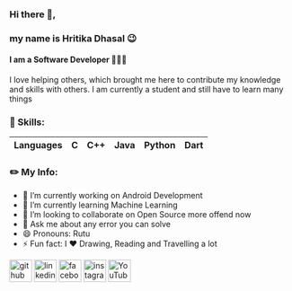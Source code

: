 ### Hi there 👋, 
### my name is Hritika Dhasal 😉
#### I am a Software Developer 👩🏼‍💻

I love helping others, which brought me here to contribute my knowledge and skills with others. I am currently a student and still have to learn many things 

### 🧠 Skills: 
| Languages | C | C++ | Java | Python | Dart |
| --- | --- | --- | --- | --- | --- |

### ✏️ My Info:
- 🔭 I’m currently working on Android Development 
- 🌱 I’m currently learning Machine Learning 
- 👯 I’m looking to collaborate on Open Source more offend now 
- 💬 Ask me about any error you can solve 
- 😄 Pronouns: Rutu 
- ⚡ Fun fact: I ❤️️ Drawing, Reading and Travelling a lot 

[<img src='https://drive.google.com/file/d/1kfHQWYRCpulLMmoYY7sq1ZFE1eR0tGT_/view?usp=sharing' alt='github' height='40'>](https://github.com/HellFire03)  [<img src='https://cdn.jsdelivr.net/npm/simple-icons@3.0.1/icons/linkedin.svg' alt='linkedin' height='40'>](https://www.linkedin.com/in/https://github.com/HellFire03/)  [<img src='https://cdn.jsdelivr.net/npm/simple-icons@3.0.1/icons/facebook.svg' alt='facebook' height='40'>](https://www.facebook.com/https://www.facebook.com/hritika.dhasal.5/)  [<img src='https://cdn.jsdelivr.net/npm/simple-icons@3.0.1/icons/instagram.svg' alt='instagram' height='40'>](https://www.instagram.com/https://www.instagram.com/hritika_dhasal_//)  [<img src='https://cdn.jsdelivr.net/npm/simple-icons@3.0.1/icons/youtube.svg' alt='YouTube' height='40'>](https://www.youtube.com/channel/https://www.youtube.com/channel/UCEcHLjMXt25iENJMoHvdvUg?view_as=subscriber)


